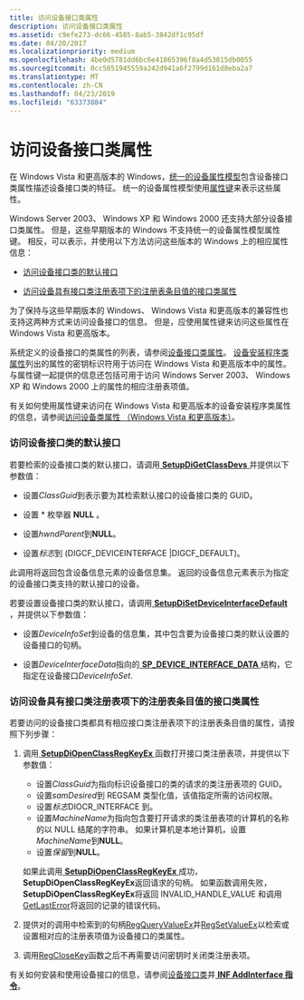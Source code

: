 ```yaml
---
title: 访问设备接口类属性
description: 访问设备接口类属性
ms.assetid: c9efe273-dc66-4585-8ab5-3842df1c95df
ms.date: 04/20/2017
ms.localizationpriority: medium
ms.openlocfilehash: 4be0d5781dd6bc6e41865396f8a4d53815db0055
ms.sourcegitcommit: 0cc5051945559a242d941a6f2799d161d8eba2a7
ms.translationtype: MT
ms.contentlocale: zh-CN
ms.lasthandoff: 04/23/2019
ms.locfileid: "63373884"
---
```

# <a name="accessing-device-interface-class-properties"></a>访问设备接口类属性


在 Windows Vista 和更高版本的 Windows，[统一的设备属性模型](unified-device-property-model--windows-vista-and-later-.md)包含设备接口类属性描述设备接口类的特征。 统一的设备属性模型使用[属性键](property-keys.md)来表示这些属性。

Windows Server 2003、 Windows XP 和 Windows 2000 还支持大部分设备接口类属性。 但是，这些早期版本的 Windows 不支持统一的设备属性模型属性键。 相反，可以表示，并使用以下方法访问这些版本的 Windows 上的相应属性信息：

-   [访问设备接口类的默认接口](#accessing-the-default-interface-for-a-device-interface-class)

-   [访问设备具有接口类注册表项下的注册表条目值的接口类属性](#accessing-device-interface-class-properties-that-have-registry-entry-v)

为了保持与这些早期版本的 Windows、 Windows Vista 和更高版本的兼容性也支持这两种方式来访问设备接口的信息。 但是，应使用属性键来访问这些属性在 Windows Vista 和更高版本。

系统定义的设备接口的类属性的列表，请参阅[设备接口类属性](https://msdn.microsoft.com/library/windows/hardware/ff541406)。 [设备安装程序类属性](accessing-device-setup-class-properties.md)列出的属性的密钥标识符用于访问在 Windows Vista 和更高版本中的属性。 与属性键一起提供的信息还包括可用于访问 Windows Server 2003、 Windows XP 和 Windows 2000 上的属性的相应注册表项值。

有关如何使用属性键来访问在 Windows Vista 和更高版本的设备安装程序类属性的信息，请参阅[访问设备类属性 （Windows Vista 和更高版本）](accessing-device-class-properties--windows-vista-and-later-.md)。

### <a href="" id="accessing-the-default-interface-for-a-device-interface-class"></a> 访问设备接口类的默认接口

若要检索的设备接口类的默认接口，请调用[ **SetupDiGetClassDevs** ](https://msdn.microsoft.com/library/windows/hardware/ff551069)并提供以下参数值：

-   设置*ClassGuid*到表示要为其检索默认接口的设备接口类的 GUID。

-   设置 * 枚举器  **NULL** 。

-   设置*hwndParent*到**NULL**。

-   设置*标志*到 (DIGCF_DEVICEINTERFACE |DIGCF_DEFAULT)。

此调用将返回包含设备信息元素的设备信息集。 返回的设备信息元素表示为指定的设备接口类支持的默认接口的设备。

若要设置设备接口类的默认接口，请调用[ **SetupDiSetDeviceInterfaceDefault** ](https://msdn.microsoft.com/library/windows/hardware/ff552149) ，并提供以下参数值：

-   设置*DeviceInfoSet*到设备的信息集，其中包含要为设备接口类的默认设置的设备接口的句柄。

-   设置*DeviceInterfaceData*指向的[ **SP_DEVICE_INTERFACE_DATA** ](https://msdn.microsoft.com/library/windows/hardware/ff552342)结构，它指定在设备接口*DeviceInfoSet*.

### <a href="" id="accessing-device-interface-class-properties-that-have-registry-entry-v"></a> 访问设备具有接口类注册表项下的注册表条目值的接口类属性

若要访问的设备接口类都具有相应接口类注册表项下的注册表条目值的属性，请按照下列步骤：

1.  调用[ **SetupDiOpenClassRegKeyEx** ](https://msdn.microsoft.com/library/windows/hardware/ff552067)函数打开接口类注册表项，并提供以下参数值：

    -   设置*ClassGuid*为指向标识设备接口的类的请求的类注册表项的 GUID。
    -   设置*samDesired*到 REGSAM 类型化值，该值指定所需的访问权限。
    -   设置*标志*DIOCR_INTERFACE 到。
    -   设置*MachineName*为指向包含要打开请求的类注册表项的计算机的名称的以 NULL 结尾的字符串。 如果计算机是本地计算机，设置*MachineName*到**NULL**。
    -   设置*保留*到**NULL**。

    如果此调用[ **SetupDiOpenClassRegKeyEx** ](https://msdn.microsoft.com/library/windows/hardware/ff552067)成功， **SetupDiOpenClassRegKeyEx**返回请求的句柄。 如果函数调用失败， **SetupDiOpenClassRegKeyEx**将返回 INVALID_HANDLE_VALUE 和调用[GetLastError](https://go.microsoft.com/fwlink/p/?linkid=169416)将返回的记录的错误代码。

2.  提供对的调用中检索到的句柄[RegQueryValueEx](https://go.microsoft.com/fwlink/p/?linkid=95398)并[RegSetValueEx](https://go.microsoft.com/fwlink/p/?linkid=95399)以检索或设置相对应的注册表项值为设备接口的类属性。

3.  调用[RegCloseKey](https://go.microsoft.com/fwlink/p/?linkid=194543)函数之后不再需要访问密钥时关闭类注册表项。

有关如何安装和使用设备接口的信息，请参阅[设备接口类](device-interface-classes.md)并[ **INF AddInterface 指令**](inf-addinterface-directive.md)。

 

 





